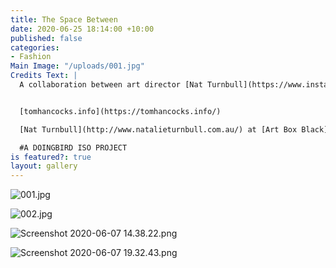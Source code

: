 ```yaml
---
title: The Space Between
date: 2020-06-25 18:14:00 +10:00
published: false
categories:
- Fashion
Main Image: "/uploads/001.jpg"
Credits Text: |
  A collaboration between art director [Nat Turnbull](https://www.instagram.com/natturnbull/) and spatial designer [Tom Hancocks](https://www.instagram.com/tom.hancocks/)


  [tomhancocks.info](https://tomhancocks.info/)

  [Nat Turnbull](http://www.natalieturnbull.com.au/) at [Art Box Black](https://www.instagram.com/artboxblack/)

  #A DOINGBIRD ISO PROJECT
is featured?: true
layout: gallery
---
```


![001.jpg](/uploads/001.jpg)

![002.jpg](/uploads/002.jpg)

![Screenshot 2020-06-07 14.38.22.png](/uploads/Screenshot%202020-06-07%2014.38.22.png)

![Screenshot 2020-06-07 19.32.43.png](/uploads/Screenshot%202020-06-07%2019.32.43.png)


